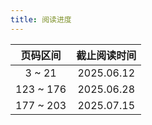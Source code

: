 ```yaml
---
title: 阅读进度
---
```


| 页码区间  | 截止阅读时间 |
| :-------: | :----------: |
|  3 ~ 21   |  2025.06.12  |
| 123 ~ 176 |  2025.06.28  |
| 177 ~ 203 |  2025.07.15  |
